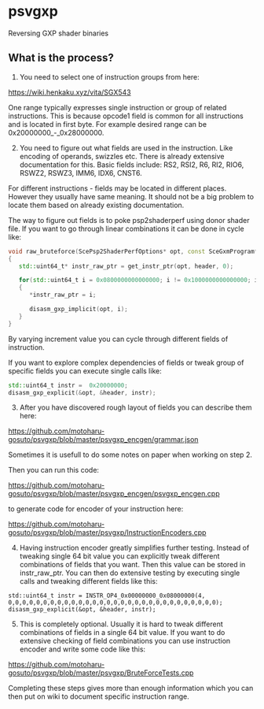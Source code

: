 # psvgxp
Reversing GXP shader binaries

## What is the process?

1. You need to select one of instruction groups from here:

https://wiki.henkaku.xyz/vita/SGX543

One range typically expresses single instruction or group of related instructions. This is because opcode1 field is common for all instructions and is located in first byte.
For example desired range can be 0x20000000_-_0x28000000.

2. You need to figure out what fields are used in the instruction. Like encoding of operands, swizzles etc.
There is already extensive documentation for this. Basic fields include: RS2, RSI2, R6, RI2, RIO6, RSWZ2, RSWZ3, IMM6, IDX6, CNST6.

For different instructions - fields may be located in different places. However they usually have same meaning. It should not be a big problem to locate them based on already existing documentation.

The way to figure out fields is to poke psp2shaderperf using donor shader file. 
If you want to go through linear combinations it can be done in cycle like:

```cpp
void raw_bruteforce(ScePsp2ShaderPerfOptions* opt, const SceGxmProgram* header)
{
   std::uint64_t* instr_raw_ptr = get_instr_ptr(opt, header, 0);

   for(std::uint64_t i = 0x0800000000000000; i != 0x1000000000000000; i = i + 0x1)
   {         
      *instr_raw_ptr = i;

      disasm_gxp_implicit(opt, i);  
   }
}
```

By varying increment value you can cycle through different fields of instruction.

If you want to explore complex dependencies of fields or tweak group of specific fields you can execute single calls like:

```cpp
std::uint64_t instr =  0x20000000;
disasm_gxp_explicit(&opt, &header, instr);
```

3. After you have discovered rough layout of fields you can describe them here:

https://github.com/motoharu-gosuto/psvgxp/blob/master/psvgxp_encgen/grammar.json

Sometimes it is usefull to do some notes on paper when working on step 2.

Then you can run this code:

https://github.com/motoharu-gosuto/psvgxp/blob/master/psvgxp_encgen/psvgxp_encgen.cpp

to generate code for encoder of your instruction here:

https://github.com/motoharu-gosuto/psvgxp/blob/master/psvgxp/InstructionEncoders.cpp

4. Having instruction encoder greatly simplifies further testing. Instead of tweaking single 64 bit value you can explicitly tweak different combinations of fields that you want. Then this value can be stored in instr_raw_ptr. You can then do extensive testing by executing single calls and tweaking different fields like this:

```
std::uint64_t instr = INSTR_OP4_0x00000000_0x08000000(4, 0,0,0,0,0,0,0,0,0,0,0,0,0,0,0,0,0,0,0,0,0,0,0,0,0,0,0,0,0,0);
disasm_gxp_explicit(&opt, &header, instr);
```

5. This is completely optional. Usually it is hard to tweak different combinations of fields in a single 64 bit value. If you want to do extensive checking of field combinations you can use instruction encoder and write some code like this:

https://github.com/motoharu-gosuto/psvgxp/blob/master/psvgxp/BruteForceTests.cpp

Completing these steps gives more than enough information which you can then put on wiki to document specific instruction range.
